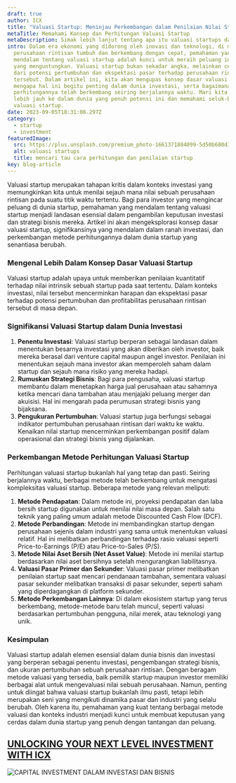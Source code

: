 ```yaml
---
draft: true
author: ICX
title: "Valuasi Startup: Meninjau Perkembangan dalam Penilaian Nilai Startup"
metaTitle: Memahami Konsep dan Perhitungan Valuasi Startup
metaDescription: Simak lebih lanjut tentang apa itu valuasi startups dan perhitungannya
intro: Dalam era ekonomi yang didorong oleh inovasi dan teknologi, di mana
  perusahaan rintisan tumbuh dan berkembang dengan cepat, pemahaman yang
  mendalam tentang valuasi startup adalah kunci untuk meraih peluang investasi
  yang menguntungkan. Valuasi startup bukan sekadar angka, melainkan cerminan
  dari potensi pertumbuhan dan ekspektasi pasar terhadap perusahaan rintisan
  tersebut. Dalam artikel ini, kita akan mengupas konsep dasar valuasi startup,
  mengapa hal ini begitu penting dalam dunia investasi, serta bagaimana metode
  perhitungannya telah berkembang seiring berjalannya waktu. Mari kita melangkah
  lebih jauh ke dalam dunia yang penuh potensi ini dan memahami seluk-beluk
  valuasi startup.
date: 2023-09-05T18:31:08.297Z
category:
  - startup
  - investment
featuredImage:
  src: https://plus.unsplash.com/premium_photo-1661371884099-5d50b680d369?ixlib=rb-4.0.3&ixid=M3wxMjA3fDB8MHxzZWFyY2h8N3x8bW9uZXl8ZW58MHx8MHx8fDA%3D&auto=format&fit=crop&w=1000&q=60
  alt: valuasi startups
  title: mencari tau cara perhitungan dan penilaian startup
key: blog-article
---
```

Valuasi startup merupakan tahapan kritis dalam konteks investasi yang memungkinkan kita untuk menilai sejauh mana nilai sebuah perusahaan rintisan pada suatu titik waktu tertentu. Bagi para investor yang mengincar peluang di dunia startup, pemahaman yang mendalam tentang valuasi startup menjadi landasan esensial dalam pengambilan keputusan investasi dan strategi bisnis mereka. Artikel ini akan mengeksplorasi konsep dasar valuasi startup, signifikansinya yang mendalam dalam ranah investasi, dan perkembangan metode perhitungannya dalam dunia startup yang senantiasa berubah.

### Mengenal Lebih Dalam Konsep Dasar Valuasi Startup

Valuasi startup adalah upaya untuk memberikan penilaian kuantitatif terhadap nilai intrinsik sebuah startup pada saat tertentu. Dalam konteks investasi, nilai tersebut mencerminkan harapan dan ekspektasi pasar terhadap potensi pertumbuhan dan profitabilitas perusahaan rintisan tersebut di masa depan.

### Signifikansi Valuasi Startup dalam Dunia Investasi

1. **Penentu Investasi**: Valuasi startup berperan sebagai landasan dalam menentukan besarnya investasi yang akan diberikan oleh investor, baik mereka berasal dari venture capital maupun angel investor. Penilaian ini menentukan sejauh mana investor akan memperoleh saham dalam startup dan sejauh mana risiko yang mereka hadapi.
2. **Rumuskan Strategi Bisnis**: Bagi para pengusaha, valuasi startup membantu dalam menetapkan harga jual perusahaan atau sahamnya ketika mencari dana tambahan atau menjajaki peluang merger dan akuisisi. Hal ini mengarah pada perumusan strategi bisnis yang bijaksana.
3. **Pengukuran Pertumbuhan**: Valuasi startup juga berfungsi sebagai indikator pertumbuhan perusahaan rintisan dari waktu ke waktu. Kenaikan nilai startup mencerminkan perkembangan positif dalam operasional dan strategi bisnis yang dijalankan.

### Perkembangan Metode Perhitungan Valuasi Startup

Perhitungan valuasi startup bukanlah hal yang tetap dan pasti. Seiring berjalannya waktu, berbagai metode telah berkembang untuk mengatasi kompleksitas valuasi startup. Beberapa metode yang relevan meliputi:

1. **Metode Pendapatan**: Dalam metode ini, proyeksi pendapatan dan laba bersih startup digunakan untuk menilai nilai masa depan. Salah satu teknik yang paling umum adalah metode Discounted Cash Flow (DCF).
2. **Metode Perbandingan**: Metode ini membandingkan startup dengan perusahaan sejenis dalam industri yang sama untuk menentukan valuasi relatif. Hal ini melibatkan perbandingan terhadap rasio valuasi seperti Price-to-Earnings (P/E) atau Price-to-Sales (P/S).
3. **Metode Nilai Aset Bersih (Net Asset Value)**: Metode ini menilai startup berdasarkan nilai aset bersihnya setelah mengurangkan liabilitasnya.
4. **Valuasi Pasar Primer dan Sekunder**: Valuasi pasar primer melibatkan penilaian startup saat mencari pendanaan tambahan, sementara valuasi pasar sekunder melibatkan transaksi di pasar sekunder, seperti saham yang diperdagangkan di platform sekunder.
5. **Metode Perkembangan Lainnya**: Di dalam ekosistem startup yang terus berkembang, metode-metode baru telah muncul, seperti valuasi berdasarkan pertumbuhan pengguna, nilai merek, atau teknologi yang unik.

### Kesimpulan

Valuasi startup adalah elemen esensial dalam dunia bisnis dan investasi yang berperan sebagai penentu investasi, pengembangan strategi bisnis, dan ukuran pertumbuhan sebuah perusahaan rintisan. Dengan beragam metode valuasi yang tersedia, baik pemilik startup maupun investor memiliki berbagai alat untuk mengevaluasi nilai sebuah perusahaan. Namun, penting untuk diingat bahwa valuasi startup bukanlah ilmu pasti, tetapi lebih merupakan seni yang mengikuti dinamika pasar dan industri yang selalu berubah. Oleh karena itu, pemahaman yang kuat tentang berbagai metode valuasi dan konteks industri menjadi kunci untuk membuat keputusan yang cerdas dalam dunia startup yang penuh dengan tantangan dan peluang.

## [U﻿NLOCKING YOUR NEXT LEVEL INVESTMENT WITH ICX](https://icx.id/?utm_source=content_blog&utm_medium=blog&utm_campaign=blog&utm_id=content_blog&utm_content=blog_content)

![CAPITAL INVESTMENT DALAM INVESTASI DAN BISNIS](https://icx.id/img/snapinsta.app_346119647_1435083573982006_484823168912654359_n_1080-1-.jpg)